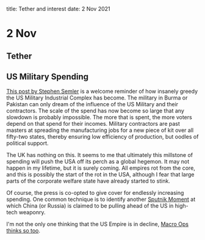 title: Tether and interest
date: 2 Nov 2021


# 2 Nov

## Tether

## US Military Spending

[This post by Stephen Semler](https://stephensemler.substack.com/p/breakdown-of-how-congress-wants-to?r=nmbt&utm_campaign=post&utm_medium=web&utm_source=) is a welcome reminder of how insanely greedy the US Military Industrial Complex has become. 
The military in Burma or Pakistan can only dream of the influence of the US Military and their contractors.
The scale of the spend has now become so large that any slowdown is probably impossible.
The more that is spent, the more voters depend on that spend for their incomes.
Military contractors are past masters at spreading the manufacturing jobs for a new piece of kit over all fifty-two states, thereby ensuring low efficiency of production, but oodles of political support. 

The UK has nothing on this. It seems to me that ultimately this millstone of spending will push the USA off its perch as a global hegemon. It may not happen in my lifetime, but it is surely coming. All empires rot from the core, and this is possibly the start of the rot in the USA, although I fear that large parts of the corporate welfare state have already started to stink. 

Of course, the press is co-opted to give cover for endlessly increasing spending. One common technique is to identify another [Sputnik Moment](https://thecolumn.substack.com/p/15-years-of-sputnik-moments-the-national?r=nmbt&utm_campaign=post&utm_medium=web&utm_source=) at which China (or Russia) is claimed to be pulling ahead of the US in high-tech weaponry. 

I'm not the only one thinking that the US Empire is in decline, [Macro Ops thinks so too](https://macroops.substack.com/p/cycles-civilizations-and-empires?r=nmbt&utm_campaign=post&utm_medium=web&utm_source=).

